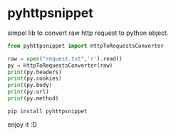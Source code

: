 # pyhttpsnippet
simpel lib to convert raw http request to python object.

``` python
from pyhttpsnippet import HttpToRequestsConverter

raw = open("request.txt",'r').read()
py = HttpToRequestsConverter(raw)
print(py.headers)
print(py.cookies)
print(py.body)
print(py.url)
print(py.method)

```
```
pip install pyhttpsnippet
```
enjoy it :D
